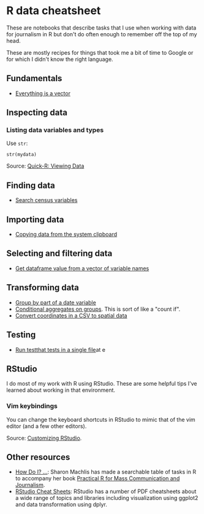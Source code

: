 # R data cheatsheet

These are notebooks that describe tasks that I use when working with data for journalism in R but don't do often enough to remember off the top of my head.

These are mostly recipes for things that took me a bit of time to Google or for which I didn't know the right language.

## Fundamentals

- [Everything is a vector](notebooks/everything_is_a_vector.Rmd)

## Inspecting data

### Listing data variables and types

Use `str`:

```
str(mydata)
```

Source: [Quick-R: Viewing Data](https://support.rstudio.com/hc/en-us/articles/200549016-Customizing-RStudio)

## Finding data

- [Search census variables](notebooks/search_census_variables.Rmd)

## Importing data

- [Copying data from the system clipboard](notebooks/copy_from_clipboard.Rmd)

## Selecting and filtering data

- [Get dataframe value from a vector of variable names](notebooks/value_from_vector_of_variable_names.Rmd)

## Transforming data

- [Group by part of a date variable](notebooks/group_by_month_or_year_from_date.Rmd)
- [Conditional aggregates on groups](notebooks/conditional_aggregates.Rmd). This is sort of like a "count if".
- [Convert coordinates in a CSV to spatial data](notebooks/coordinates_in_csv.Rmd)

## Testing

- [Run testthat tests in a single file](notebooks/run_tests_in_a_single_file.Rmd)at e

## RStudio

I do most of my work with R using RStudio. These are some helpful tips I've learned about working in that environment.

### Vim keybindings

You can change the keyboard shortcuts in RStudio to mimic that of the vim editor (and a few other editors).

Source: [Customizing RStudio](https://support.rstudio.com/hc/en-us/articles/200549016-Customizing-RStudio).

## Other resources

- [How Do I? …](https://smach.github.io/R4JournalismBook/HowDoI.html): Sharon Machlis has made a searchable table of tasks in R to accompany her book [Practical R for Mass Communication and Journalism](https://www.crcpress.com/Practical-R-for-Mass-Communication-and-Journalism/Machlis/p/book/9781138726918).
- [RStudio Cheat Sheets](https://rstudio.com/resources/cheatsheets/): RStudio has a number of PDF cheatsheets about a wide range of topics and libraries including visualization using ggplot2 and data transformation using dplyr. 
